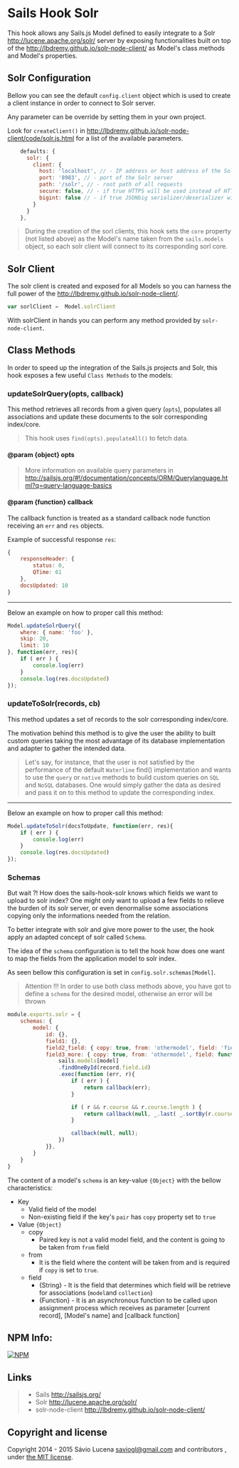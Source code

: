 # Sails Hook Solr
This hook allows any Sails.js Model defined to easily integrate to a Solr http://lucene.apache.org/solr/ server by exposing functionalities built on top of the http://lbdremy.github.io/solr-node-client/ as Model's class methods and Model's properties.

## Solr Configuration
Bellow you can see the default `config.client` object which is used to create a client instance in order to connect to Solr server.

Any parameter can be override by setting them in your own project.

Look for `createClient()`  in http://lbdremy.github.io/solr-node-client/code/solr.js.html for a list of the available parameters.
```javascript
    defaults: {
      solr: {
        client: {
          host: 'localhost', // - IP address or host address of the Solr server
          port: '8983', // - port of the Solr server
          path: '/solr', // - root path of all requests
          secure: false, // - if true HTTPS will be used instead of HTTP
          bigint: false // - if true JSONbig serializer/deserializer will be used instead
        }
      }
    },
```
> During the creation of the sorl clients, this hook sets the `core` property (not listed above) as the Model's name taken from the `sails.models` object, so each solr client will connect to its corresponding sorl core.

## Solr Client
The solr client is created and exposed for all Models so you can harness the full power of the http://lbdremy.github.io/solr-node-client/.

```javascript
var sorlClient =  Model.solrClient
```

With solrClient in hands you can perform any method provided by `solr-node-client`.

## Class Methods
In order to speed up the integration of the Sails.js projects and Solr, this hook exposes a few useful `Class Methods` to the models:
### updateSolrQuery(opts, callback)
This method retrieves all records from a given query (`opts`), populates all associations and update these documents to the solr corresponding index/core.
> This hook uses `find(opts).populateAll()` to fetch data.

#### @param {object} opts
> More information on available query parameters in http://sailsjs.org/#!/documentation/concepts/ORM/Querylanguage.html?q=query-language-basics

#### @param {function} callback
The callback function is treated as a standard callback node function receiving an `err` and `res` objects.

Example of successful response `res`:
```javascript
{
	responseHeader: {
		status: 0,
		QTime: 61
	},
	docsUpdated: 10
}
```
----------
Below an example on how to proper call this method:
```javascript
Model.updateSolrQuery({
	where: { name: 'foo' },
	skip: 20,
	limit: 10
}, function(err, res){
	if ( err ) {
		console.log(err)
	}
	console.log(res.docsUpdated)
});
```
### updateToSolr(records, cb)
This method updates a set of records to the solr corresponding index/core.

The motivation behind this method is to give the user the ability to built custom queries taking the most advantage of its database implementation and adapter to gather the intended data.

> Let's say, for instance, that the user is not satisfied by the performance of the default `Waterline` find() implementation and wants to use the `query` or `native` methods to build custom queries on `SQL` and `NoSQL` databases. One would simply gather the data as desired and pass it on to this method to update the corresponding index.

----------
Below an example on how to proper call this method:
```javascript
Model.updateToSolr(docsToUpdate, function(err, res){
	if ( err ) {
		console.log(err)
	}
	console.log(res.docsUpdated)
});
```
### Schemas
But wait ?! How does the sails-hook-solr knows which fields we want to upload to solr index? One might only want to upload a few fields to relieve the burden of its solr server, or even denormalise some associations copying only the informations needed from the relation.

To better integrate with solr and give more power to the user, the hook apply an adapted concept of solr called `Schema`.

The idea of the `schema` configuration is to tell the hook how does one want to map the fields from the application model to solr index.

As seen bellow this configuration is set in `config.solr.schemas[Model]`.

> Attention !!! In order to use both class methods above, you have got to define a `schema` for the desired model, otherwise an error will be thrown

```javascript
module.exports.solr = {
	schemas: {
		model: {
			id: {},
			field1: {},
			field2_field: { copy: true, from: 'othermodel', field: 'field' },
			field3_more: { copy: true, from: 'othermodel', field: function( record, model, callback ){
				sails.models[model]
				.findOneById(record.field.id)
				.exec(function (err, r){
					if ( err ) {
						return callback(err);
					}

					if ( r && r.course && r.course.length ) {
						return callback(null, _.last( _.sortBy(r.course, 'endyear') ).name);
					}

					callback(null, null);
				})
			}},
		}
	}
}
```
The content of a model's `schema` is an key-value `{Object}` with the bellow characteristics:

 - Key
	 - Valid field of the model
	 - Non-existing field if the key's `pair` has `copy` property set to `true`
 - Value `{Object}`
	 - copy
		 - Paired key is not a valid model field, and the content is going to be taken from `from` field
	 - from
		 - It is the field where the content will be taken from and is required if `copy` is set to `true`.
	 - field
		 - {String} - It is the field that determines which field will be retrieve for associations (`model`and `collection`)
		 - {Function} - It is an asynchronous function to be called upon assignment process which receives as parameter [current record], [Model's name] and [callback function]

## NPM Info:
[![NPM](https://nodei.co/npm/sails-hook-solr.png?downloads=true&downloadRank=true&stars=true)](https://nodei.co/npm/sails-hook-solr/)

## Links
> * Sails http://sailsjs.org/
> * Solr http://lucene.apache.org/solr/
> * solr-node-client  http://lbdremy.github.io/solr-node-client/

## Copyright and license
Copyright 2014 - 2015 Sávio Lucena <saviogl@gmail.com> and contributors , under [the MIT license](LICENSE).